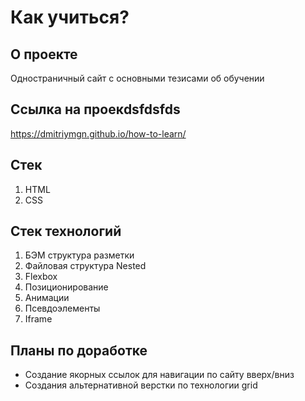 # Как учиться? 

## О проекте
Одностраничный сайт с основными тезисами об обучении

## Ссылка на проекdsfdsfds
https://dmitriymgn.github.io/how-to-learn/

## Стек 
1. HTML
2. CSS

## Стек технологий
1. БЭМ структура разметки
2. Файловая структура Nested
3. Flexbox
4. Позиционирование 
5. Анимации
6. Псевдоэлементы
7. Iframe

## Планы по доработке
* Создание якорных ссылок для навигации по сайту вверх/вниз
* Создания альтернативной верстки по технологии grid
